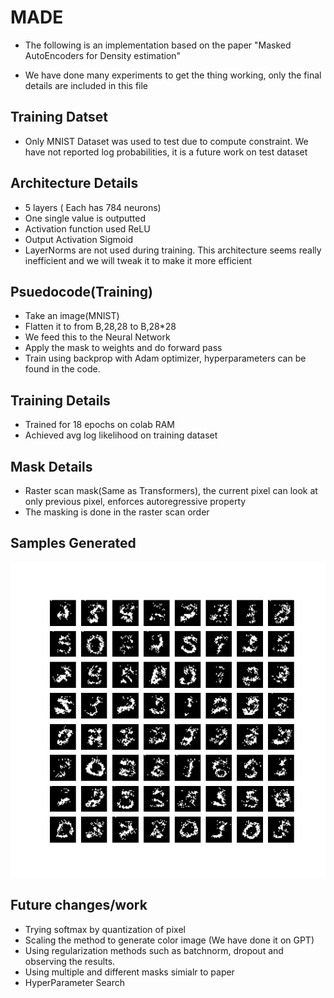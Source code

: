 # MADE

* The following is an implementation based on the paper "Masked AutoEncoders for Density estimation"

* We have done many experiments to get the thing working, only the final details are included in this file

## Training Datset
* Only MNIST Dataset was used to test due to compute constraint. We have not reported log probabilities, it is a future work on test dataset

## Architecture Details
* 5 layers ( Each has 784 neurons)
* One single value is outputted
* Activation function used ReLU
* Output Activation Sigmoid
* LayerNorms are not used during training. This architecture seems really inefficient and we will tweak it to make it more efficient


## Psuedocode(Training)
* Take an image(MNIST)
* Flatten it to from B,28,28 to B,28*28
* We feed this to the Neural Network
* Apply the mask to weights and do forward pass
* Train using backprop with Adam optimizer, hyperparameters can be found in the code.

## Training Details
* Trained for 18 epochs on colab RAM
* Achieved avg log likelihood on training dataset

## Mask Details
* Raster scan mask(Same as Transformers), the current pixel can look at only previous pixel, enforces autoregressive property
* The masking is done in the raster scan order 

## Samples Generated
 ![Samples](sample.jpeg)
 
## Future changes/work
* Trying softmax by quantization of pixel
* Scaling the method to generate color image (We have done it on GPT)
* Using regularization methods such as batchnorm, dropout and observing the results.
* Using multiple and different masks simialr to paper
* HyperParameter Search
